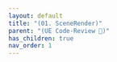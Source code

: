 ```yaml
---
layout: default
title: "(01. SceneRender)"
parent: "(UE Code-Review 🐳)"
has_children: true
nav_order: 1
---
```


